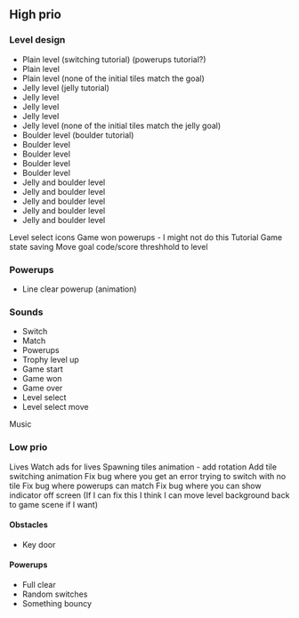 ## High prio

### Level design

- Plain level (switching tutorial) (powerups tutorial?)
- Plain level
- Plain level (none of the initial tiles match the goal)
- Jelly level (jelly tutorial)
- Jelly level
- Jelly level
- Jelly level
- Jelly level (none of the initial tiles match the jelly goal)
- Boulder level (boulder tutorial)
- Boulder level
- Boulder level
- Boulder level
- Boulder level
- Jelly and boulder level
- Jelly and boulder level
- Jelly and boulder level
- Jelly and boulder level
- Jelly and boulder level

Level select icons
Game won powerups - I might not do this
Tutorial
Game state saving
Move goal code/score threshhold to level

### Powerups

- Line clear powerup (animation)

### Sounds

- Switch
- Match
- Powerups
- Trophy level up
- Game start
- Game won
- Game over
- Level select
- Level select move

Music

### Low prio

Lives
Watch ads for lives
Spawning tiles animation - add rotation
Add tile switching animation
Fix bug where you get an error trying to switch with no tile
Fix bug where powerups can match
Fix bug where you can show indicator off screen (If I can fix this I think I can move level background back to game scene if I want)

#### Obstacles

- Key door

#### Powerups

- Full clear
- Random switches
- Something bouncy
